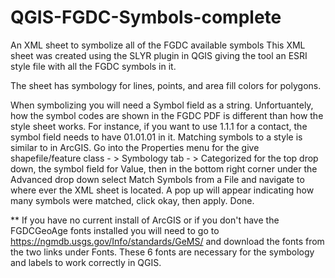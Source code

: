 # QGIS-FGDC-Symbols-complete
An XML sheet to symbolize all of the FGDC available symbols
This XML sheet was created using the SLYR plugin in QGIS giving the tool an ESRI style file with all the FGDC symbols in it. 

The sheet has symbology for lines, points, and area fill colors for polygons.

When symbolizing you will need a Symbol field as a string. Unfortuantely, how the symbol codes are shown in the FGDC PDF is different than how the style sheet works. 
For instance, if you want to use 1.1.1 for a contact, the symbol field needs to have 01.01.01 in it. Matching symbols to a style is similar to in ArcGIS. 
Go into the Properties menu for the give shapefile/feature class - > Symbology tab - > Categorized for the top drop down, the symbol field for Value, 
then in the bottom right corner under the Advanced drop down select Match Symbols from a File and navigate to where ever the XML sheet is located. A pop up will appear
indicating how many symbols were matched, click okay, then apply. Done. 

** If you have no current install of ArcGIS or if you don't have the FGDCGeoAge fonts installed you will need to go to https://ngmdb.usgs.gov/Info/standards/GeMS/ and download the fonts from the two links under Fonts. These 6 fonts are necessary for the symbology and labels to work correctly in QGIS.
